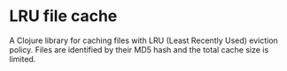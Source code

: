 # LRU file cache

A Clojure library for caching files with LRU (Least Recently Used) eviction
policy. Files are identified by their MD5 hash and the total cache size is
limited.
